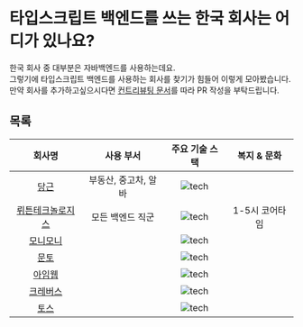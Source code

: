 # 타입스크립트 백엔드를 쓰는 한국 회사는 어디가 있나요?

한국 회사 중 대부분은 자바백엔드를 사용하는데요.  
그렇기에 타입스크립트 백엔드를 사용하는 회사를 찾기가 힘들어 이렇게 모아봤습니다.  
만약 회사를 추가하고싶으시다면 [컨트리뷰팅 문서](./CONTRIBUTING.md)를 따라 PR 작성을 부탁드립니다.

## 목록

|                                  회사명                                  |      사용 부서       |                               주요 기술 스택                                |  복지 & 문화   |
| :----------------------------------------------------------------------: | :------------------: | :-------------------------------------------------------------------------: | :------------: |
|                  [당근](https://about.daangn.com/jobs/)                  | 부동산, 중고차, 알바 |    ![tech](https://skillicons.dev/icons?i=ts,nodejs,express&theme=light)    |                |
|     [뤼튼테크놀로지스](https://wrtn.career.greetinghr.com/en/career)     |   모든 백엔드 직군   | ![tech](https://skillicons.dev/icons?i=ts,express,nestjs,mongo&theme=light) | 1-5시 코어타임 |
| [모니모니](https://www.monymony.co/d88775ef-388d-417c-9cd4-3510bd2e8133) |                      |    ![tech](https://skillicons.dev/icons?i=ts,nodejs,graphql&theme=light)    |                |
|             [문토](https://people.munto.kr/nodejs-developer)             |                      | ![tech](https://skillicons.dev/icons?i=ts,nodejs,nestjs,prisma&theme=light) |                |
|                    [아임웹](https://recruit.imweb.me)                    |                      |     ![tech](https://skillicons.dev/icons?i=ts,nodejs,nest&theme=light)      |                |
|    [크레버스](https://www.jobkorea.co.kr/Recruit/Co_Read/C/38612178)     |                      |    ![tech](https://skillicons.dev/icons?i=ts,nodejs,nestjs&theme=light)     |                |
|                   [토스](https://toss.im/career/jobs)                    |                      |        ![tech](https://skillicons.dev/icons?i=ts,nodejs&theme=light)        |                |
